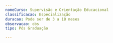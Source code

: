 ```yaml
---
nomeCurso: Supervisão e Orientação Educacional
classificacao: Especialização
duracao: Pode ser de 3 a 18 meses
observacao: obs
tipo: Pós Graduação

---
```


